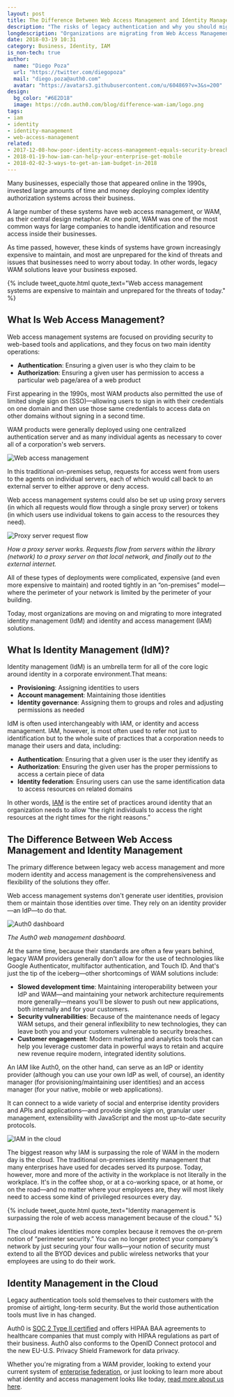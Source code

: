 ```yaml
---
layout: post
title: The Difference Between Web Access Management and Identity Management
description: "The risks of legacy authentication and why you should migrate to IAM"
longdescription: "Organizations are migrating from Web Access Management systems to more integrated Identity Management (IdM) and Identity and Access Management (IAM) solutions. Learn the difference between Web Access Management and Identity Management"
date: 2018-03-19 10:31
category: Business, Identity, IAM
is_non-tech: true
author:
  name: "Diego Poza"
  url: "https://twitter.com/diegopoza"
  mail: "diego.poza@auth0.com"
  avatar: "https://avatars3.githubusercontent.com/u/604869?v=3&s=200"
design:
  bg_color: "#6E2D18"
  image: https://cdn.auth0.com/blog/difference-wam-iam/logo.png
tags:
- iam
- identity
- identity-management
- web-access-management
related:
- 2017-12-08-how-poor-identity-access-management-equals-security-breaches
- 2018-01-19-how-iam-can-help-your-enterprise-get-mobile
- 2018-02-02-3-ways-to-get-an-iam-budget-in-2018
---
```


Many businesses, especially those that appeared online in the 1990s, invested large amounts of time and money deploying complex identity authorization systems across their business.

A large number of these systems have web access management, or WAM, as their central design metaphor. At one point, WAM was one of the most common ways for large companies to handle identification and resource access inside their businesses.

As time passed, however, these kinds of systems have grown increasingly expensive to maintain, and most are unprepared for the kind of threats and issues that businesses need to worry about today. In other words, legacy WAM solutions leave your business exposed. 

{% include tweet_quote.html quote_text="Web access management systems are expensive to maintain and unprepared for the threats of today." %}

## What Is Web Access Management?

Web access management systems are focused on providing security to web-based tools and applications, and they focus on two main identity operations:

* **Authentication**: Ensuring a given user is who they claim to be
* **Authorization**: Ensuring a given user has permission to access a particular web page/area of a web product

First appearing in the 1990s, most WAM products also permitted the use of limited single sign on (SSO)—allowing users to sign in with their credentials on one domain and then use those same credentials to access data on other domains without signing in a second time. 

WAM products were generally deployed using one centralized authentication server and as many individual agents as necessary to cover all of a corporation's web servers. 

![Web access management](https://cdn.auth0.com/blog/the-difference-between-wam-and-idm/web-access-management.png)
 
In this traditional on-premises setup, requests for access went from users to the agents on individual servers, each of which would call back to an external server to either approve or deny access.

Web access management systems could also be set up using proxy servers (in which all requests would flow through a single proxy server) or tokens (in which users use individual tokens to gain access to the resources they need).

![Proxy server request flow](https://cdn.auth0.com/blog/the-difference-between-wam-and-idm/proxy-server-request-flow.png)

_How a proxy server works. Requests flow from servers within the library (network) to a proxy server on that local network, and finally out to the external internet._ 

All of these types of deployments were complicated, expensive (and even more expensive to maintain) and rooted tightly in an “on-premises” model—where the perimeter of your network is limited by the perimeter of your building.

Today, most organizations are moving on and migrating to more integrated identity management (IdM) and identity and access management (IAM) solutions.

## What Is Identity Management (IdM)?

Identity management (IdM) is an umbrella term for all  of the core logic around identity in a corporate environment.That means:

* **Provisioning**: Assigning identities to users
* **Account management**: Maintaining those identities
* **Identity governance**: Assigning them to groups and roles and adjusting permissions as needed

IdM is often used interchangeably with IAM, or identity and access management. IAM, however, is most often used to refer not just to identification but to the whole suite of practices that a corporation needs to manage their users and data, including:

* **Authentication**: Ensuring that a given user is the user they identify as
* **Authorization**: Ensuring the given user has the proper permissions to access a certain piece of data
* **Identity federation**: Ensuring users can use the same identification data to access resources on related domains

In other words, [IAM](https://auth0.com/learn/cloud-identity-access-management/) is the entire set of practices around identity that an organization needs to allow “the right individuals to access the right resources at the right times for the right reasons.”

## The Difference Between Web Access Management and Identity Management

The primary difference between legacy web access management and more modern identity and access management is the comprehensiveness and flexibility of the solutions they offer.

Web access management systems don't generate user identities, provision them or maintain those identities over time. They rely on an identity provider—an IdP—to do that.

![Auth0 dashboard](https://cdn.auth0.com/blog/the-difference-between-wam-and-idm/auth0-dashboard.png)

_The Auth0 web management dashboard._

At the same time, because their standards are often a few years behind, legacy WAM providers generally don't allow for the use of technologies like Google Authenticator, multifactor authentication, and Touch ID. And that's just the tip of the iceberg—other shortcomings of WAM solutions include:

* **Slowed development time**: Maintaining interoperability between your IdP and WAM—and maintaining your network architecture requirements more generally—means you'll be slower to push out new applications, both internally and for your customers.
* **Security vulnerabilities**: Because of the maintenance needs of legacy WAM setups, and their general inflexibility to new technologies, they can leave both you and your customers vulnerable to security breaches.
* **Customer engagement**: Modern marketing and analytics tools that can help you leverage customer data in powerful ways to retain and acquire new revenue require modern, integrated identity solutions.

An IAM like Auth0, on the other hand, can serve as an IdP or identity provider (although you can use your own IdP as well, of course), an identity manager (for provisioning/maintaining user identities) and an access manager (for your native, mobile or web applications).

It can connect to a wide variety of social and enterprise identity providers and APIs and applications—and provide single sign on, granular user management, extensibility with JavaScript and the most up-to-date security protocols.

![IAM in the cloud](https://cdn.auth0.com/blog/the-difference-between-wam-and-idm/iam-in-the-cloud.png)

The biggest reason why IAM is surpassing the role of WAM in the modern day is the cloud. The traditional on-premises identity management that many enterprises have used for decades served its purpose. Today, however, more and more of the activity in the workplace is not literally in the workplace. It's in the coffee shop, or at a co-working space, or at home, or on the road—and no matter where your employees are, they will most likely need to access some kind of privileged resources every day.

{% include tweet_quote.html quote_text="Identity management is surpassing the role of web access management because of the cloud." %}

The cloud makes identities more complex because it removes the on-prem notion of “perimeter security.” You can no longer protect your company's network by just securing your four walls—your notion of security must extend to all the BYOD devices and public wireless networks that your employees are using to do their work.

## Identity Management in the Cloud

Legacy authentication tools sold themselves to their customers with the promise of airtight, long-term security. But the world those authentication tools must live in has changed.

Auth0 is [SOC 2 Type II certified](https://auth0.com/why-auth0) and offers HIPAA BAA agreements to healthcare companies that must comply with HIPAA regulations as part of their business. Auth0 also conforms to the OpenID Connect protocol and the new EU-U.S. Privacy Shield Framework for data privacy. 

Whether you're migrating from a WAM provider, looking to extend your current system of [enterprise federation](https://auth0.com/learn/identity-management-matters-finance-2/), or just looking to learn more about what identity and access management looks like today, [read more about us here](https://auth0.com/learn/).
